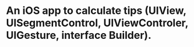 # An iOS app to calculate tips (UIView, UISegmentControl, UIViewControler, UIGesture, interface Builder).
